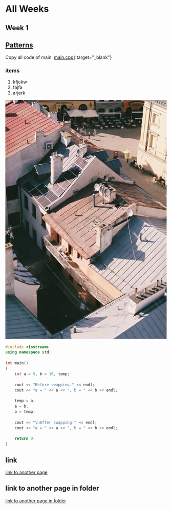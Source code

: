 # All Weeks

## Week 1

## [Patterns](week-1/patterns.md)

Copy all code of main: [main.cpp](main.cpp){:target="_blank"}

### items

1. kfjekw
2. fajfa
3. arjerk

![drone shot](pexels-anna-holodna-12528815.jpg)

```cpp
#include <iostream>
using namespace std;

int main()
{
    int a = 5, b = 10, temp;

    cout << "Before swapping." << endl;
    cout << "a = " << a << ", b = " << b << endl;

    temp = a;
    a = b;
    b = temp;

    cout << "\nAfter swapping." << endl;
    cout << "a = " << a << ", b = " << b << endl;

    return 0;
}
```

## link

[link to another page](another.md)

## link to another page in folder

[link to another page in folder](set/test.md)

